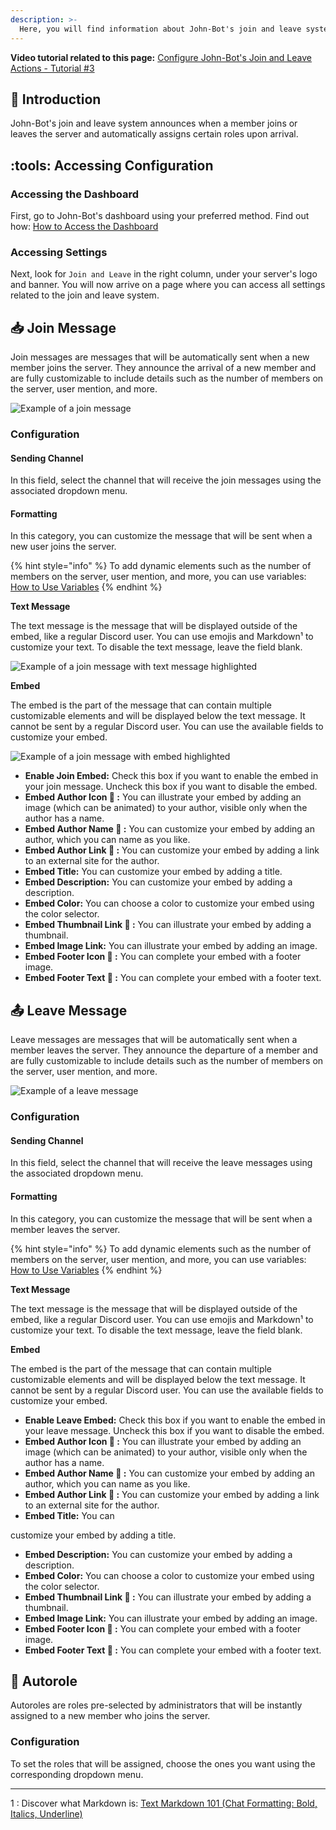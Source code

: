 ```yaml
---
description: >-
  Here, you will find information about John-Bot's join and leave system configuration.
---
```


**Video tutorial related to this page:** [Configure John-Bot's Join and Leave Actions - Tutorial #3](https://youtu.be/XjmHGtcgMwU)

## :rocket: Introduction
John-Bot's join and leave system announces when a member joins or leaves the server and automatically assigns certain roles upon arrival.

## :tools: Accessing Configuration

### Accessing the Dashboard

First, go to John-Bot's dashboard using your preferred method. Find out how: [How to Access the Dashboard](../../guide/base.md#pushpin-access-the-dashboard)

### Accessing Settings

Next, look for `Join and Leave` in the right column, under your server's logo and banner. You will now arrive on a page where you can access all settings related to the join and leave system.

## :inbox_tray: Join Message

Join messages are messages that will be automatically sent when a new member joins the server. They announce the arrival of a new member and are fully customizable to include details such as the number of members on the server, user mention, and more.

![Example of a join message](../../.gitbook/assets/welcome_message%20d'arrivée_example.png)

### Configuration

#### Sending Channel

In this field, select the channel that will receive the join messages using the associated dropdown menu.

#### Formatting

In this category, you can customize the message that will be sent when a new user joins the server.

{% hint style="info" %}
To add dynamic elements such as the number of members on the server, user mention, and more, you can use variables: [How to Use Variables](../../ressources/variables.md)
{% endhint %}

**Text Message**

The text message is the message that will be displayed outside of the embed, like a regular Discord user. You can use emojis and Markdown¹ to customize your text. To disable the text message, leave the field blank.

![Example of a join message with text message highlighted](<../../.gitbook/assets/ticket\_message d'ouverture\_partie texte.png>)

**Embed**

The embed is the part of the message that can contain multiple customizable elements and will be displayed below the text message. It cannot be sent by a regular Discord user. You can use the available fields to customize your embed.

![Example of a join message with embed highlighted](<../../.gitbook/assets/ticket\_message d'ouverture\_partie embed.png>)

* **Enable Join Embed:** Check this box if you want to enable the embed in your join message. Uncheck this box if you want to disable the embed.
* **Embed Author Icon :gem: :** You can illustrate your embed by adding an image (which can be animated) to your author, visible only when the author has a name.
* **Embed Author Name :gem: :** You can customize your embed by adding an author, which you can name as you like.
* **Embed Author Link :gem: :** You can customize your embed by adding a link to an external site for the author.
* **Embed Title:** You can customize your embed by adding a title.
* **Embed Description:** You can customize your embed by adding a description.
* **Embed Color:** You can choose a color to customize your embed using the color selector.
* **Embed Thumbnail Link :gem: :** You can illustrate your embed by adding a thumbnail.
* **Embed Image Link:** You can illustrate your embed by adding an image.
* **Embed Footer Icon :gem: :** You can complete your embed with a footer image.
* **Embed Footer Text :gem: :** You can complete your embed with a footer text.

## :outbox_tray: Leave Message

Leave messages are messages that will be automatically sent when a member leaves the server. They announce the departure of a member and are fully customizable to include details such as the number of members on the server, user mention, and more.

![Example of a leave message](../../.gitbook/assets/welcome_message%20de%20départ_example.png)

### Configuration

#### Sending Channel

In this field, select the channel that will receive the leave messages using the associated dropdown menu.

#### Formatting

In this category, you can customize the message that will be sent when a member leaves the server.

{% hint style="info" %}
To add dynamic elements such as the number of members on the server, user mention, and more, you can use variables: [How to Use Variables](../../ressources/variables.md)
{% endhint %}

**Text Message**

The text message is the message that will be displayed outside of the embed, like a regular Discord user. You can use emojis and Markdown¹ to customize your text. To disable the text message, leave the field blank.

**Embed**

The embed is the part of the message that can contain multiple customizable elements and will be displayed below the text message. It cannot be sent by a regular Discord user. You can use the available fields to customize your embed.

* **Enable Leave Embed:** Check this box if you want to enable the embed in your leave message. Uncheck this box if you want to disable the embed.
* **Embed Author Icon :gem: :** You can illustrate your embed by adding an image (which can be animated) to your author, visible only when the author has a name.
* **Embed Author Name :gem: :** You can customize your embed by adding an author, which you can name as you like.
* **Embed Author Link :gem: :** You can customize your embed by adding a link to an external site for the author.
* **Embed Title:** You can

 customize your embed by adding a title.
* **Embed Description:** You can customize your embed by adding a description.
* **Embed Color:** You can choose a color to customize your embed using the color selector.
* **Embed Thumbnail Link :gem: :** You can illustrate your embed by adding a thumbnail.
* **Embed Image Link:** You can illustrate your embed by adding an image.
* **Embed Footer Icon :gem: :** You can complete your embed with a footer image.
* **Embed Footer Text :gem: :** You can complete your embed with a footer text.

## :robot: Autorole

Autoroles are roles pre-selected by administrators that will be instantly assigned to a new member who joins the server.

### Configuration

To set the roles that will be assigned, choose the ones you want using the corresponding dropdown menu.

---
1 : Discover what Markdown is: [Text Markdown 101 (Chat Formatting: Bold, Italics, Underline)](https://support.discord.com/hc/fr/articles/210298617-Markdown-de-Texte-101-Formatage-du-chat-gras-italique-soulign%C3%A9)